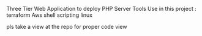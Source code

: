Three Tier Web Application to deploy PHP Server
Tools Use in this project :
terraform
Aws
shell scripting 
linux

pls take a view at the repo for proper code view

